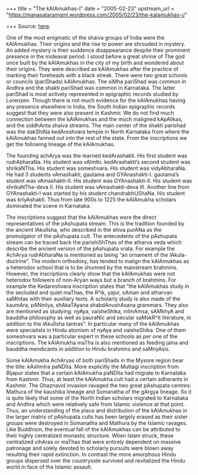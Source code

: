 +++
title = "The kAlAmukhas-I"
date = "2005-02-23"
upstream_url = "https://manasataramgini.wordpress.com/2005/02/23/the-kalamukhas-i/"

+++
Source: [here](https://manasataramgini.wordpress.com/2005/02/23/the-kalamukhas-i/).

One of the most enigmatic of the shaiva groups of India were the kAlAmukhas. Their origins and the rise to power are shrouded in mystery. An added mystery is their suddence disappearance despite their prominent presence in the mideaval period. I stood before a great shrine of The god once built by the kAlAmukhas in the city of my birth and wondered about their origins. They were described as kAlAmukhas after the practice of marking their foreheads with a black streak. There were two great schools or councils (pariShads) kAlAmukhas. The siMha pariShad was common in Andhra and the shakti pariShad was common in Karnataka. The latter pariShad is most actively represented in epigraphic records studied by Lorenzen. Though there is not much evidence for the kAlAmukhas having any presence elsewhere in India, the South Indian epigraphic records suggest that they were also present in Kashmir. We do not find much connection between the kAlAmukhas and the much maligned kApAlikas, and the siddhAnta shaiva streams. The main center of the shakti parishad was the dakShiNa kedAreshvara temple in North Karnataka from where the kAlAmukhas fanned out into the rest of the state. From the inscriptions we get the following lineage of the kAlAmukhas.

The founding achArya was the learned kedArashakti. His first student was rudrAbharaNa. His student was vAlmIki. kedArashakti’s second student was shrikaNTha. His student was someshvara. His student was vidyAbharaNa. He had 3 students vAmashakti, gautama and GYAnashakti-I. gautama’s student was vAmashakti-II. His student was GYAnashakti-II. His student was shrikaNTha-deva II. His student was vAmashakti-deva III. Another line from GYAnashakti-I was started by his student chandrabhUShaNa. His student was krIyAshakti. Thus from late 900s to 1225 the kAlAmukha scholars dominated the scene in Karnataka.

The inscriptions suggest that the kAlAmukhas were the direct representatives of the pAshupata stream. This is the tradition founded by the ancient lAkulIsha, who described in the shiva purANa as the promulgator of the pAshupata cult. The antecedents of the pAshupata stream can be traced back the parishiShThas of the atharva veda which describe the ancient version of the pAshupata vrata. For example the AchArya rudrAbharaNa is mentioned as being “an ornament of the lAkula-doctrine”. The modern orthodoxy, has tended to malign the kAlAmukhas as a heterodox school that is to be shunned by the mainstream brahmins. However, the inscriptions clearly show that the kAlAmukhas were not heterodox followers of non-Aryan ways but a branch of brahmins. For example the Kedareshvara inscription states that “the kAlAmukhas study in the secluded and quiet maThas, the R^ik, yajur, sAman and atharvan saMhitas with their auxiliary texts. A scholarly study is also made of the kaumAra, pANinIya, shAkaTAyana shabdAnushAsana grammars. They also are mentioned as studying: nyAya, vaisheShika, mImAmsa, sAMkhyA and bauddha philosophy as well as pauraNic and secular saMskR^it literature, in addition to the lAkulIsha tantras”. In particular many of the kAlAmukhas were specialists in Hindu atomism of nyAya and vaisheShika. One of them someshvara was a particular expert in these schools as per one of the inscriptions. The kAlAmukha maTha is also mentioned as feeding jaina and bauddha mendicants in addition to Hindu brahmins and saMnyAsis.

Some kAlAmukha AchAryas of both pariShads in the Mysore region bear the title: kAshmIra paNDita. More explicitly the Muttagi inscription from Bijapur states that a certain kAlAmukha paNDita had migrate to Karnataka from Kashmir. Thus, at least the kAlAmukha cult had a certain adherants in Kashmir. The Ghaznavid invasion ravaged the two great pAshupata centres: Mathura of the kaushika lineage and Somanatha of the gArgya lineage. So it is quite likely that some of the North Indian scholars migrated to Karnataka and Andhra which were relatively safe from Islamic violence at that point. Thus, an understanding of the place and distribution of the kAlAmukhas in the larger matrix of pAshupata cults has been largely erased as their sister groups were destroyed in Somanatha and Mathura by the Islamic ravages. Like Buddhism, the eventual fall of the kAlAmukhas can be attributed to their highly centralized monastic structure. When Islam struck, these centralized vihAras or maThas that were entirely dependent on massive patronage and solely devoted to scholarly pursuits were blown away resulting their rapid extinction. In contrast the more amorphous Hindu groups dispersed over the countryside survived and revitalized the Hindu world in face of the Islamic assault.

